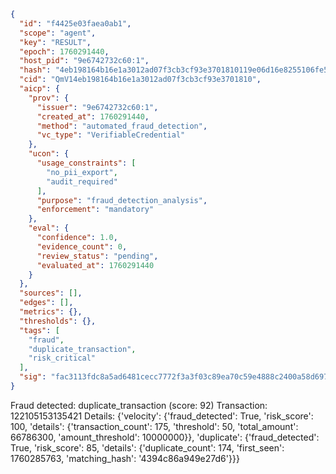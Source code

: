 ```json
{
  "id": "f4425e03faea0ab1",
  "scope": "agent",
  "key": "RESULT",
  "epoch": 1760291440,
  "host_pid": "9e6742732c60:1",
  "hash": "4eb198164b16e1a3012ad07f3cb3cf93e3701810119e06d16e8255106fe55531",
  "cid": "QmV14eb198164b16e1a3012ad07f3cb3cf93e3701810",
  "aicp": {
    "prov": {
      "issuer": "9e6742732c60:1",
      "created_at": 1760291440,
      "method": "automated_fraud_detection",
      "vc_type": "VerifiableCredential"
    },
    "ucon": {
      "usage_constraints": [
        "no_pii_export",
        "audit_required"
      ],
      "purpose": "fraud_detection_analysis",
      "enforcement": "mandatory"
    },
    "eval": {
      "confidence": 1.0,
      "evidence_count": 0,
      "review_status": "pending",
      "evaluated_at": 1760291440
    }
  },
  "sources": [],
  "edges": [],
  "metrics": {},
  "thresholds": {},
  "tags": [
    "fraud",
    "duplicate_transaction",
    "risk_critical"
  ],
  "sig": "fac3113fdc8a5ad6481cecc7772f3a3f03c89ea70c59e4888c2400a58d6977bb"
}
```

Fraud detected: duplicate_transaction (score: 92)
Transaction: 122105153135421
Details: {'velocity': {'fraud_detected': True, 'risk_score': 100, 'details': {'transaction_count': 175, 'threshold': 50, 'total_amount': 66786300, 'amount_threshold': 10000000}}, 'duplicate': {'fraud_detected': True, 'risk_score': 85, 'details': {'duplicate_count': 174, 'first_seen': 1760285763, 'matching_hash': '4394c86a949e27d6'}}}